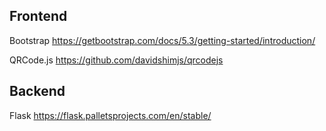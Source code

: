 ## Frontend

Bootstrap
https://getbootstrap.com/docs/5.3/getting-started/introduction/

QRCode.js
https://github.com/davidshimjs/qrcodejs

## Backend

Flask
https://flask.palletsprojects.com/en/stable/
